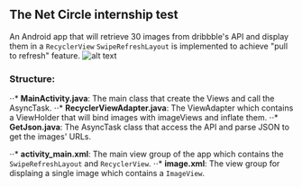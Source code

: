 ## The Net Circle internship test
An Android app that will retrieve 30 images from dribbble's API and display them in a ``RecyclerView``
``SwipeRefreshLayout`` is implemented to achieve "pull to refresh" feature.
![alt text](https://github.com/mingxuanM/InternshipTest/tree/master/screenshots/Screenshot_1509508821.png)
### Structure:
⋅⋅* **MainActivity.java**: The main class that create the Views and call the AsyncTask.
⋅⋅* **RecyclerViewAdapter.java**: The ViewAdapter which contains a ViewHolder that will bind images with imageViews and inflate them.
⋅⋅* **GetJson.java**: The AsyncTask class that access the API and parse JSON to get the images' URLs.

⋅⋅* **activity_main.xml**: The main view group of the app which contains the ``SwipeRefreshLayout`` and ``RecyclerView``.
⋅⋅* **image.xml**: The view group for displaing a single image which contains a ``ImageView``. 